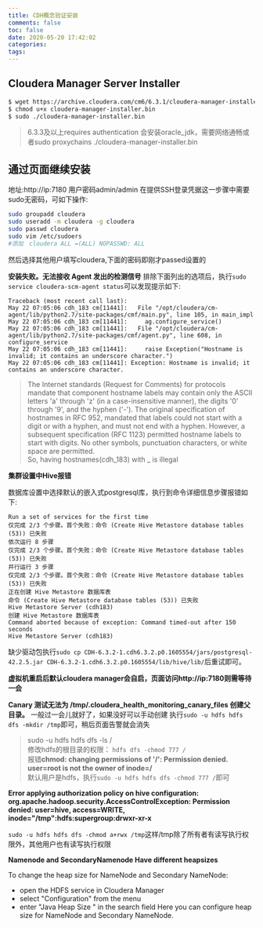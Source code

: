 ```yaml
---
title: CDH概念验证安装
comments: false
toc: false
date: 2020-05-20 17:42:02
categories:
tags:
---
```


## Cloudera Manager Server Installer

``` sh
$ wget https://archive.cloudera.com/cm6/6.3.1/cloudera-manager-installer.bin
$ chmod u+x cloudera-manager-installer.bin
$ sudo ./cloudera-manager-installer.bin
```
> 6.3.3及以上requires authentication
> 会安装oracle_jdk，需要网络通畅或者sudo proxychains ./cloudera-manager-installer.bin

## 通过页面继续安装

地址:http://ip:7180 用户密码admin/admin
在提供SSH登录凭据这一步骤中需要sudo无密码，可如下操作:

```sh
sudo groupadd cloudera
sudo useradd -m cloudera -g cloudera
sudo passwd cloudera
sudo vim /etc/sudoers
#添加　cloudera ALL =(ALL) NOPASSWD: ALL
```

然后选择其他用户填写cloudera,下面的密码即刚才passed设置的

**安装失败。无法接收 Agent 发出的检测信号**
排除下面列出的选项后，执行`sudo service cloudera-scm-agent status`可以发现提示如下:

``` log
Traceback (most recent call last):
May 22 07:05:06 cdh_183 cm[11441]:   File "/opt/cloudera/cm-agent/lib/python2.7/site-packages/cmf/main.py", line 105, in main_impl
May 22 07:05:06 cdh_183 cm[11441]:     ag.configure_service()
May 22 07:05:06 cdh_183 cm[11441]:   File "/opt/cloudera/cm-agent/lib/python2.7/site-packages/cmf/agent.py", line 608, in configure_service
May 22 07:05:06 cdh_183 cm[11441]:     raise Exception("Hostname is invalid; it contains an underscore character.")
May 22 07:05:06 cdh_183 cm[11441]: Exception: Hostname is invalid; it contains an underscore character.
```

> The Internet standards (Request for Comments) for protocols mandate that component hostname labels may contain only the ASCII letters 'a' through 'z' (in a case-insensitive manner), the digits '0' through '9', and the hyphen ('-'). The original specification of hostnames in RFC 952, mandated that labels could not start with a digit or with a hyphen, and must not end with a hyphen. However, a subsequent specification (RFC 1123) permitted hostname labels to start with digits. No other symbols, punctuation characters, or white space are permitted.  
> So, having hostnames(cdh_183) with _ is illegal

**集群设置中Hive报错**

数据库设置中选择默认的嵌入式postgresql库，执行到命令详细信息步骤报错如下:

``` log
Run a set of services for the first time
仅完成 2/3 个步骤。首个失败：命令 (Create Hive Metastore database tables (53)) 已失败
依次运行 8 步骤
仅完成 2/3 个步骤。首个失败：命令 (Create Hive Metastore database tables (53)) 已失败	
并行运行 3 步骤
仅完成 2/3 个步骤。首个失败：命令 (Create Hive Metastore database tables (53)) 已失败
正在创建 Hive Metastore 数据库表
命令 (Create Hive Metastore database tables (53)) 已失败
Hive Metastore Server (cdh183)
创建 Hive Metastore 数据库表
Command aborted because of exception: Command timed-out after 150 seconds
Hive Metastore Server (cdh183)
```

缺少驱动包执行`sudo cp CDH-6.3.2-1.cdh6.3.2.p0.1605554/jars/postgresql-42.2.5.jar CDH-6.3.2-1.cdh6.3.2.p0.1605554/lib/hive/lib/`后重试即可。

**虚拟机重启后默认cloudera manager会自启，页面访问http://ip:7180则需等待一会**

**Canary 测试无法为 /tmp/.cloudera_health_monitoring_canary_files 创建父目录。**
一般过一会儿就好了，如果没好可以手动创建
执行`sudo -u hdfs hdfs dfs -mkdir /tmp`即可，稍后页面告警就会消失

>sudo -u hdfs hdfs dfs -ls /  
>修改hdfs的根目录的权限： `hdfs dfs -chmod 777 /`  
>报错**chmod: changing permissions of '/': Permission denied. user=root is not the owner of inode=/**  
>默认用户是hdfs，执行`sudo -u hdfs hdfs dfs -chmod 777 /`即可  

**Error applying authorization policy on hive configuration: org.apache.hadoop.security.AccessControlException: Permission denied: user=hive, access=WRITE, inode="/tmp":hdfs:supergroup:drwxr-xr-x**

`sudo -u hdfs hdfs dfs -chmod a+rwx /tmp`这样/tmp除了所有者有读写执行权限外，其他用户也有读写执行权限


**Namenode and SecondaryNamenode Have different heapsizes**

To change the heap size for NameNode and Secondary NameNode:
* open the HDFS service in Cloudera Manager
* select "Configuration" from the menu
* enter "Java Heap Size " in the search field
Here you can configure heap size for NameNode and Secondary NameNode.
